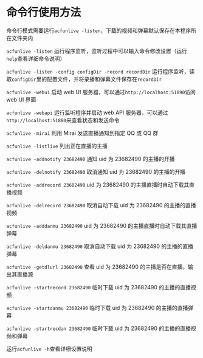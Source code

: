 # 命令行使用方法
命令行模式需要运行`acfunlive -listen`，下载的视频和弹幕默认保存在本程序所在文件夹内

`acfunlive -listen` 运行程序监听，监听过程中可以输入命令修改设置（运行`help`查看详细命令说明）

`acfunlive -listen -config configDir -record recordDir` 运行程序监听，读取`configDir`里的配置文件，并将录播和弹幕文件保存在`recordDir`

`acfunlive -webui` 启动 web UI 服务器，可以通过`http://localhost:51890`访问 web UI 界面

`acfunlive -webapi` 运行监听程序并启动 web API 服务器，可以通过`http://localhost:51880`来查看状态和发送命令

`acfunlive -mirai` 利用 Mirai 发送直播通知到指定 QQ 或 QQ 群

`acfunlive -listlive` 列出正在直播的主播

`acfunlive -addnotify 23682490` 通知 uid 为 23682490 的主播的开播

`acfunlive -delnotify 23682490` 取消通知 uid 为 23682490 的主播的开播

`acfunlive -addrecord 23682490` uid 为 23682490 的主播直播时自动下载其直播视频

`acfunlive -delrecord 23682490` 取消自动下载 uid 为 23682490 的主播的直播视频

`acfunlive -adddanmu 23682490` uid 为 23682490 的主播直播时自动下载其直播弹幕

`acfunlive -deldanmu 23682490` 取消自动下载 uid 为 23682490 的主播的直播弹幕

`acfunlive -getdlurl 23682490` 查看 uid 为 23682490 的主播是否在直播，输出其直播源

`acfunlive -startrecord 23682490` 临时下载 uid 为 23682490 的主播的直播视频

`acfunlive -startdanmu 23682490` 临时下载 uid 为 23682490 的主播的直播弹幕

`acfunlive -startrecdan 23682490` 临时下载 uid 为 23682490 的主播的直播视频和弹幕

运行`acfunlive -h`查看详细设置说明
